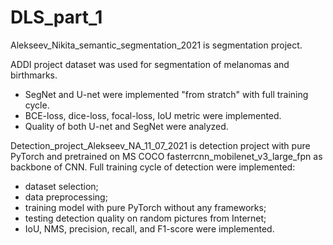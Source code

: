 # DLS_part_1

Alekseev_Nikita_semantic_segmentation_2021 is segmentation project.

ADDI project dataset was used for segmentation of melanomas and birthmarks. 
- SegNet and U-net were implemented "from stratch" with full training cycle. 
- BCE-loss, dice-loss, focal-loss, IoU metric were implemented.
- Quality of both U-net and SegNet were analyzed.

Detection_project_Alekseev_NA_11_07_2021 is detection project with pure PyTorch and pretrained on MS COCO fasterrcnn_mobilenet_v3_large_fpn as backbone of CNN.
Full training cycle of detection were implemented: 
- dataset selection;
- data preprocessing;
- training model with pure PyTorch without any frameworks;
- testing detection quality on random pictures from Internet;
- IoU, NMS, precision, recall, and F1-score were implemented.
